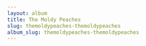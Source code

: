 ```yaml
---
layout: album
title: The Moldy Peaches
slug: themoldypeaches-themoldypeaches
album_slug: themoldypeaches-themoldypeaches
---
```

